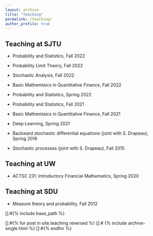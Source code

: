 ```yaml
---
layout: archive
title: "Teaching"
permalink: /teaching/
author_profile: true
---
```


## Teaching at SJTU
  
  - Probability and Statistics, Fall 2022
  
  - Probability Limit Theory, Fall 2022
  
  - Stochastic Analysis, Fall 2022
  
  - Basic Mathemtaics in Quantitative Finance, Fall 2022
  
  - Probability and Statistics, Spring 2022
  
  - Probability and Statistics, Fall 2021
  
  - Basic Mathemtaics in Quantitative Finance, Fall 2021
  
  - Deep Learning, Spring 2021

  - Backward stochastic differential equations (joint with S. Drapeau), Spring 2016

  - Stochastic processes (joint with S. Drapeau), Fall 2015
  
  
## Teaching at UW
 
  - ACTSC 231: Introductory Financial Mathematics, Spring 2020

## Teaching at SDU

  - Measure theory and probability, Fall 2012

[]:#{% include base_path %}

[]:#{% for post in site.teaching reversed %}
[]:#  {% include archive-single.html %}
[]:#{% endfor %}
